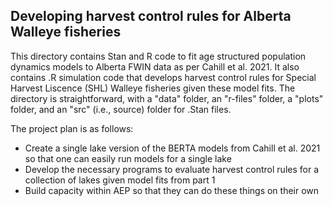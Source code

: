 ## Developing harvest control rules for Alberta Walleye fisheries

This directory contains Stan and R code to fit age structured population dynamics models to Alberta FWIN data as per Cahill et al. 2021.  It also contains .R simulation code that develops harvest control rules for Special Harvest Liscence (SHL) Walleye fisheries given these model fits. The directory is straightforward, with a "data" folder, an "r-files" folder, a "plots" folder, and an "src" (i.e., source) folder for .Stan files. 

The project plan is as follows:

* Create a single lake version of the BERTA models from Cahill et al. 2021 so that one can easily run models for a single lake 
* Develop the necessary programs to evaluate harvest control rules for a collection of lakes given model fits from part 1 
* Build capacity within AEP so that they can do these things on their own